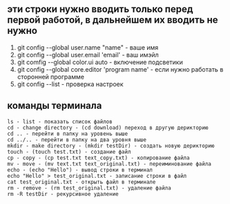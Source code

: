 ## эти строки нужно вводить только перед первой работой, в дальнейшем их вводить не нужно
1. git config --global user.name "name"   - ваше имя
2. git config --global user.email 'email' - ваш имэйл
3. git comfig --global color.ui auto      - включение подсветики
4. git config --global core.editor 'program name' - если нужно работать в сторонней программе
4. git config --list  - проверка настроек


## команды терминала
    ls - list - показать список файлов
    cd - change directory - (cd download) переход в другую дерикторию
    cd .. - перейти в папку на уровень выше
    cd ../.. - перейти в папку на два уровня выше
    mkdir - make directory - (mkdir testDir) - создать новую дерикторию
    touch - (touch test.txt) - создание файл
    cp - copy - (cp test.txt text_copy.txt) - копирование файла
    mv - move - (mv text.txt text_original.txt) - переиминование файла
    echo - (echo "Hello") - вывод строки в терминал
    echo "Hello" > test_original.txt - записание строки в файл
    cat test_original.txt - открыть файл в терминале
    rm - remove - (rm test_original.txt) - удаление файла
    rm -R testDir - рекурсивное удаление